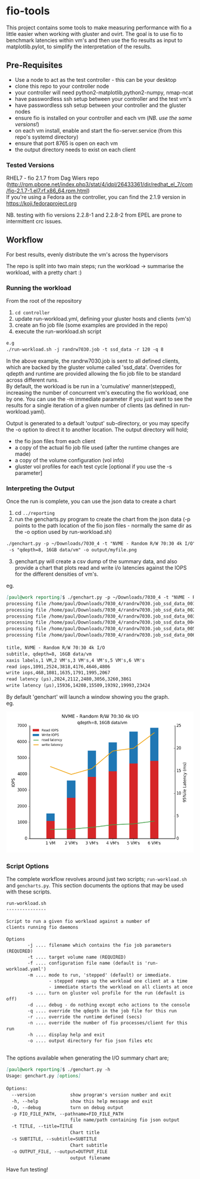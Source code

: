 # fio-tools
This project contains some tools to make measuring performance with fio a little easier when working with gluster and ovirt. The goal is to use fio to benchmark latencies within vm's and then use the fio results as input to matplotlib.pylot, to simplify the interpretation of the results.  
  

## Pre-Requisites  
+ Use a node to act as the test controller - this can be your desktop
+ clone this repo to your controller node
+ your controller will need python2-matplotlib,python2-numpy, nmap-ncat
+ have passwordless ssh setup between your controller and the test vm's  
+ have passwordless ssh setup between your controller and the gluster nodes
+ ensure fio is installed on your controller and each vm (*NB. use the same versions!*)
+ on each vm install, enable and start the fio-server.service (from this repo's systemd directory)  
+ ensure that port 8765 is open on each vm
+ the output directory needs to exist on each client

### Tested Versions
RHEL7 - fio 2.1.7 from Dag Wiers repo (http://rpm.pbone.net/index.php3/stat/4/idpl/26433361/dir/redhat_el_7/com/fio-2.1.7-1.el7.rf.x86_64.rpm.html)  
If you're using a Fedora as the controller, you can find the 2.1.9 version in https://koji.fedoraproject.org

NB. testing with fio versions 2.2.8-1 and 2.2.8-2 from EPEL are prone to intermittent crc issues. 

## Workflow
For best results, evenly distribute the vm's across the hypervisors  
  
The repo is split into two main steps; run the workload -> summarise the workload, with a pretty chart :)

### Running the workload
From the root of the repository
1. ```cd controller```
2. update run-workload.yml, defining your gluster hosts and clients (vm's)
3. create an fio job file (some examples are provided in the repo)
4. execute the run-workload.sh script  
```markdown
e.g
./run-workload.sh -j randrw7030.job -t ssd_data -r 120 -q 8 
```
In the above example, the randrw7030.job is sent to all defined clients, which are backed by the gluster volume called 'ssd_data'. Overrides for qdepth and runtime are provided allowing the fio job file to be standard across different runs.  
By default, the workload is be run in a 'cumulative' manner(stepped), increasing the number of concurrent vm's executing the fio workload, one by one. You can use the -m immediate parameter if you just want to see the results for a single iteration of a given number of clients (as defined in run-workload.yaml).

Output is generated to a default 'output' sub-directory, or you may specify the -o option to direct it to another location. The output directory will hold;  
+ the fio json files from each client
+ a copy of the actual fio job file used (after the runtime changes are made)
+ a copy of the volume configuration (vol info)
+ gluster vol profiles for each test cycle [optional if you use the -s parameter]

### Interpreting the Output
Once the run is complete, you can use the json data to create a chart
1. cd ```../reporting```
2. run the gencharts.py program to create the chart from the json data (-p points to the path location of the fio json files - normally the same dir as the -o option used by run-workload.sh)
```markdown
./genchart.py -p ~/Downloads/7030_4 -t "NVME - Random R/W 70:30 4k I/O" \
 -s "qdepth=8, 16GB data/vm" -o output/myfile.png
```  
3. genchart.py will create a csv dump of the summary data, and also provide a chart that plots read and write i/o latencies against the IOPS for the different densities of vm's. 

eg.
```markdown
[paul@work reporting]$ ./genchart.py -p ~/Downloads/7030_4 -t "NVME - Random R/W 70:30 4k I/O" -s "qdepth=8, 16GB data/vm" -o output/myfile.png
processing file /home/paul/Downloads/7030_4/randrw7030.job_ssd_data_001_json.out
processing file /home/paul/Downloads/7030_4/randrw7030.job_ssd_data_002_json.out
processing file /home/paul/Downloads/7030_4/randrw7030.job_ssd_data_003_json.out
processing file /home/paul/Downloads/7030_4/randrw7030.job_ssd_data_004_json.out
processing file /home/paul/Downloads/7030_4/randrw7030.job_ssd_data_005_json.out
processing file /home/paul/Downloads/7030_4/randrw7030.job_ssd_data_006_json.out

title, NVME - Random R/W 70:30 4k I/O
subtitle, qdepth=8, 16GB data/vm
xaxis labels,1 VM,2 VM's,3 VM's,4 VM's,5 VM's,6 VM's
read iops,1091,2524,3818,4176,4646,4806
write iops,468,1081,1635,1791,1995,2067
read latency (μs),2024,2112,2480,3056,3260,3861
write latency (μs),15936,14208,15509,19392,19993,23424

```

By default 'genchart' will launch a window showing you the graph.  
eg.

![example output](images/example.png)

### Script Options
The complete workflow revolves around just two scripts; `run-workload.sh` and `gencharts.py`. This section documents the options that may be used with these scripts.

```
run-workload.sh
---------------

Script to run a given fio workload against a number of 
clients running fio daemons

Options
        -j .... filename which contains the fio job parameters (REQUIRED)
        -t .... target volume name (REQUIRED)
        -f .... configuration file name (default is 'run-workload.yaml')
        -m .... mode to run, 'stepped' (default) or immediate. 
                - stepped ramps up the workload one client at a time
                - immediate starts the workload on all clients at once
        -s .... turn on gluster vol profile for the run (default is off)
        -d .... debug - do nothing except echo actions to the console
        -q .... override the qdepth in the job file for this run
        -r .... override the runtime defined (secs)
        -n .... override the number of fio processes/client for this run
        -h .... display help and exit
        -o .... output directory for fio json files etc
 
```  

The options available when generating the I/O summary chart are;
```markdown
[paul@work reporting]$ ./genchart.py -h
Usage: genchart.py [options]

Options:
  --version             show program's version number and exit
  -h, --help            show this help message and exit
  -D, --debug           turn on debug output
  -p FIO_FILE_PATH, --pathname=FIO_FILE_PATH
                        file name/path containing fio json output
  -t TITLE, --title=TITLE
                        Chart title
  -s SUBTITLE, --subtitle=SUBTITLE
                        Chart subtitle
  -o OUTPUT_FILE, --output=OUTPUT_FILE
                        output filename

```


Have fun testing!